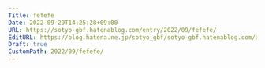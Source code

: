 ```yaml
---
Title: fefefe
Date: 2022-09-29T14:25:28+09:00
URL: https://sotyo-gbf.hatenablog.com/entry/2022/09/fefefe/
EditURL: https://blog.hatena.ne.jp/sotyo_gbf/sotyo-gbf.hatenablog.com/atom/entry/4207112889922957166
Draft: true
CustomPath: 2022/09/fefefe/
---
```


